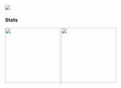 <img src="https://badges.pufler.dev/visits/shayannosrat/shayannosrat?style=flat-square&color=6875f5&logo=github" />

### Stats

<a href="https://github.com/shayannosrat">
  <img height="180em" src="https://github-readme-stats-eight-theta.vercel.app/api?username=shayannosrat&show_icons=true&theme=vue-dark&include_all_commits=true&count_private=true" />
  <img height="180em" src="https://github-readme-stats-eight-theta.vercel.app/api/top-langs/?username=shayannosrat&layout=compact&exclude_lang=java+r&theme=vue-dark" />
</a>
